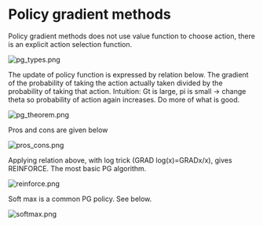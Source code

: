 # Policy gradient methods

Policy gradient methods does not use value function to choose action, there is an explicit action selection function.


![pg_types.png](pics%2Fpg_types.png)


The update of policy function is expressed by relation below. The gradient of the probability of taking the action actually taken divided by the probability of taking that action.
Intuition: Gt is large, pi is small -> change theta so probability of action again increases. Do more of what is good.


![pg_theorem.png](pics%2Fpg_theorem.png)


Pros and cons are given below

![pros_cons.png](pics%2Fpros_cons.png)

Applying relation above, with log trick (GRAD log(x)=GRADx/x), gives REINFORCE. The most basic PG algorithm.


![reinforce.png](pics%2Freinforce.png)

Soft max is a common PG policy. See below.


![softmax.png](pics%2Fsoftmax.png)